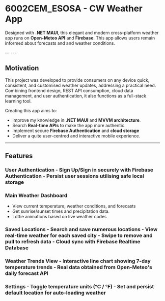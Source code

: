 # 6002CEM_ESOSA - CW Weather App

Designed with **.NET MAUI**, this elegant and modern cross-platform weather app runs on **Open-Meteo API** and **Firebase**. This app allows users remain informed about forecasts and and weather conditions.

 — ---

 ## Motivation

This project was developed to provide consumers on any device quick, consistent, and customised weather updates, addressing a practical need. Combining frontend design, REST API consumption, cloud data management, and user authentication, it also functions as a full-stack learning tool.

 Creating this app aims to: 
 - Improve my knowledge in **.NET MAUI** and **MVVM architecture**.
 - Search **Real-time APIs** to make the app more authentic.
 - Implement secure **Firebase Authentication** and **cloud storage** 
 - Deliver a quite user-centred and interactive mobile experience.

 --- 

 ## Features 

 ### User Authentication - Sign Up/Sign in securely with Firebase Authentication - Persist user sessions utilising safe local storage 

 ### Main Weather Dashboard 
 - View current temperature, weather conditions, and forecasts 
 - Get sunrise/sunset times and precipitation data.
 - Lottie animations based on live weather codes 

 ### Saved Locations - Search and save numerous locations - View real-time weather for each saved city - Swipe to remove and pull to refresh data - Cloud sync with Firebase Realtime Database 

 ### Weather Trends View - Interactive line chart showing 7-day temperature trends - Real data obtained from Open-Meteo's daily forecast API 

 ### Settings - Toggle temperature units (°C / °F) - Set and persist default location for auto-loading weather
